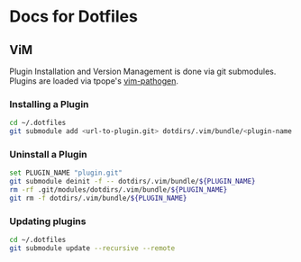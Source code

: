 # Docs for Dotfiles

## ViM

Plugin Installation and Version Management is done via git submodules.
Plugins are loaded via tpope's [vim-pathogen](https://github.com/tpope/vim-pathogen).

### Installing a Plugin

```sh
cd ~/.dotfiles
git submodule add <url-to-plugin.git> dotdirs/.vim/bundle/<plugin-name.git>
```

### Uninstall a Plugin

```sh
set PLUGIN_NAME "plugin.git"
git submodule deinit -f -- dotdirs/.vim/bundle/${PLUGIN_NAME}
rm -rf .git/modules/dotdirs/.vim/bundle/${PLUGIN_NAME}
git rm -f dotdirs/.vim/bundle/${PLUGIN_NAME}
```

### Updating plugins

```sh
cd ~/.dotfiles
git submodule update --recursive --remote
```
